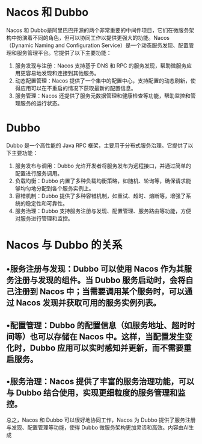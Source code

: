 # Nacos 和 Dubbo 
Nacos 和 Dubbo是阿里巴巴开源的两个非常重要的中间件项目，它们在微服务架构中扮演着不同的角色，但可以协同工作以提供更强大的功能。Nacos（Dynamic Naming and Configuration Service）是一个动态服务发现、配置管理和服务管理平台。它提供了以下主要功能：
1. 服务发现与注册：Nacos 支持基于 DNS 和 RPC 的服务发现，帮助微服务应用更容易地发现和连接到其他服务。
2. 动态配置管理：Nacos 提供了一个集中的配置中心，支持配置的动态刷新，使得应用可以在不重启的情况下获取最新的配置信息。
3. 服务管理：Nacos 还提供了服务元数据管理和健康检查等功能，帮助监控和管理服务的运行状态。
# Dubbo
Dubbo 是一个高性能的 Java RPC 框架，主要用于分布式服务治理。它提供了以下主要功能：
1. 服务发布与调用：Dubbo 允许开发者将服务发布为远程接口，并通过简单的配置进行服务调用。
2. 负载均衡：Dubbo 内置了多种负载均衡策略，如随机、轮询等，确保请求能够均匀地分配到各个服务实例上。
3. 容错机制：Dubbo 提供了多种容错机制，如重试、超时、熔断等，增强了系统的稳定性和可靠性。
4. 服务治理：Dubbo 支持服务注册与发现、配置管理、服务路由等功能，方便对服务进行管理和监控。
# Nacos 与 Dubbo 的关系
## •服务注册与发现：Dubbo 可以使用 Nacos 作为其服务注册与发现的组件。当 Dubbo 服务启动时，会将自己注册到 Nacos 中；当需要调用某个服务时，可以通过 Nacos 发现并获取可用的服务实例列表。
## •配置管理：Dubbo 的配置信息（如服务地址、超时时间等）也可以存储在 Nacos 中。这样，当配置发生变化时，Dubbo 应用可以实时感知并更新，而不需要重启服务。
## •服务治理：Nacos 提供了丰富的服务治理功能，可以与 Dubbo 结合使用，实现更细粒度的服务管理和监控。
总之，Nacos 和 Dubbo 可以很好地协同工作，Nacos 为 Dubbo 提供了服务注册与发现、配置管理等功能，使得 Dubbo 微服务架构更加灵活和高效。内容由AI生成

